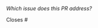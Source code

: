 <!--

Thanks for creating this pull request!

Please make sure you provide the relevant context.

-->

_Which issue does this PR address?_

Closes #
